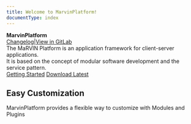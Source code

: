 ```yaml
---
title: Welcome to MarvinPlatform!
documentType: index
---
```


<style type="text/css">
footer{
  position: relative;
}
</style>

<div class="hero">
  <div class="wrap">
    <div class="text">
      <strong>MarvinPlatform</strong>
    </div>
    <div class="buttons-unit-small">
      <a class="version-link" href="articles/Changelog.md">Changelog</a><span>|</span><a class="bitbucket-link" href="http://gitlab-swtd.europe.phoenixcontact.com/marvinplatform/MarvinPlatform">View in GitLab</a>
    </div>
    <div class="minitext">
    The MaRVIN Platform is an application framework for client-server applications. <br /> It is based on the concept of modular software development and the service pattern.
    </div>
    <div class="buttons-unit">
      <a href="tutorials/index.md" class="button"><i class="glyphicon glyphicon-send"></i>Getting Started</a>
      <a href="http://nts-eu-jenk02.europe.phoenixcontact.com:5588/feeds/MaRVIN-CI/Marvin.Runtime.Kernel/" class="button"><i class="glyphicon glyphicon-download"></i>Download Latest</a>
    </div>
  </div>
</div>

<div class="key-section">
  <div class="container content">
    <div class="row">
      <div class="col-md-8 col-md-offset-2 text-center">
        <i class="glyphicon glyphicon-cutlery"></i>
        <section>
          <h2>Easy Customization</h2>
          <p class="lead">MarvinPlatform provides a flexible way to customize with Modules and Plugins</p>
        </section>
      </div>
    </div>
  </div>
</div>